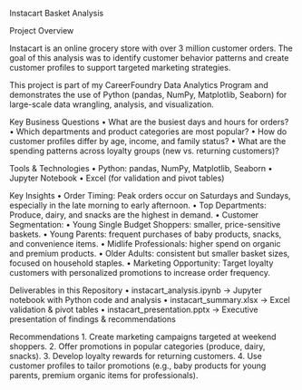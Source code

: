 Instacart Basket Analysis

Project Overview

Instacart is an online grocery store with over 3 million customer orders.
The goal of this analysis was to identify customer behavior patterns and create customer profiles to support targeted marketing strategies.

This project is part of my CareerFoundry Data Analytics Program and demonstrates the use of Python (pandas, NumPy, Matplotlib, Seaborn) for large-scale data wrangling, analysis, and visualization.

Key Business Questions
	•	What are the busiest days and hours for orders?
	•	Which departments and product categories are most popular?
	•	How do customer profiles differ by age, income, and family status?
	•	What are the spending patterns across loyalty groups (new vs. returning customers)?

Tools & Technologies
	•	Python: pandas, NumPy, Matplotlib, Seaborn
	•	Jupyter Notebook
	•	Excel (for validation and pivot tables)

Key Insights
	•	Order Timing: Peak orders occur on Saturdays and Sundays, especially in the late morning to early afternoon.
	•	Top Departments: Produce, dairy, and snacks are the highest in demand.
	•	Customer Segmentation:
	•	Young Single Budget Shoppers: smaller, price-sensitive baskets.
	•	Young Parents: frequent purchases of baby products, snacks, and convenience items.
	•	Midlife Professionals: higher spend on organic and premium products.
	•	Older Adults: consistent but smaller basket sizes, focused on household staples.
	•	Marketing Opportunity: Target loyalty customers with personalized promotions to increase order frequency.

Deliverables in this Repository
	•	instacart_analysis.ipynb → Jupyter notebook with Python code and analysis
	•	instacart_summary.xlsx → Excel validation & pivot tables
	•	instacart_presentation.pptx → Executive presentation of findings & recommendations

Recommendations
	1.	Create marketing campaigns targeted at weekend shoppers.
	2.	Offer promotions in popular categories (produce, dairy, snacks).
	3.	Develop loyalty rewards for returning customers.
	4.	Use customer profiles to tailor promotions (e.g., baby products for young parents, premium organic items for professionals).
